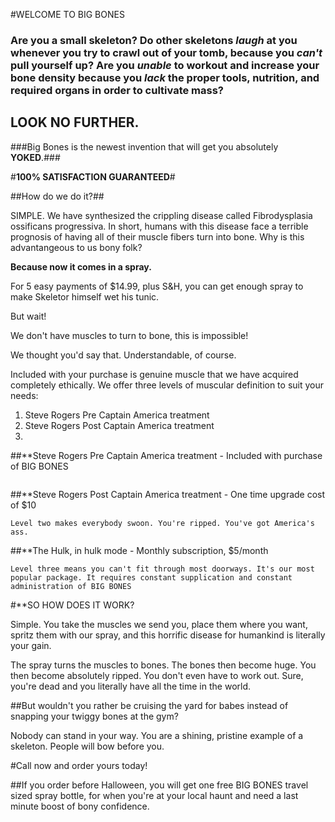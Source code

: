 #WELCOME TO BIG BONES

### Are you a small skeleton? Do other skeletons _laugh_ at you whenever you try to crawl out of your tomb, because you _can't_ pull yourself up? Are you _unable_ to workout and increase your bone density because you _lack_ the proper tools, nutrition, and required organs in order to cultivate mass?

## LOOK NO FURTHER.

###Big Bones is the newest invention that will get you absolutely **YOKED**.### 

#**100% SATISFACTION GUARANTEED**#

##How do we do it?##

SIMPLE. We have synthesized the crippling disease called Fibrodysplasia ossificans progressiva. In short, humans with this disease face a terrible prognosis of having all of their muscle fibers turn into bone. Why is this advantangeous to us bony folk?

**Because now it comes in a spray.**

For 5 easy payments of $14.99, plus S&H, you can get enough spray to make Skeletor himself wet his tunic.

But wait!

We don't have muscles to turn to bone, this is impossible!

We thought you'd say that. Understandable, of course.

Included with your purchase is genuine muscle that we have acquired completely ethically. We offer three levels of muscular definition to suit your needs:

1. Steve Rogers Pre Captain America treatment
2. Steve Rogers Post Captain America treatment
3. 

##**Steve Rogers Pre Captain America treatment - Included with purchase of BIG BONES

```Level one comes with the svelte approach. More than your average skeleton, but not much. 
```

##**Steve Rogers Post Captain America treatment - One time upgrade cost of $10

```Level two makes everybody swoon. You're ripped. You've got America's ass.```

##**The Hulk, in hulk mode - Monthly subscription, $5/month

```Level three means you can't fit through most doorways. It's our most popular package. It requires constant supplication and constant administration of BIG BONES ```


#**SO HOW DOES IT WORK?

Simple. You take the muscles we send you, place them where you want, spritz them with our spray, and this horrific disease for humankind is literally your gain.

The spray turns the muscles to bones.
The bones then become huge.
You then become absolutely ripped. 
You don't even have to work out. Sure, you're dead and you literally have all the time in the world.

##But wouldn't you rather be cruising the yard for babes instead of snapping your twiggy bones at the gym?

Nobody can stand in your way. You are a shining, pristine example of a skeleton. People will bow before you.

#Call now and order yours today!

##If you order before Halloween, you will get one free BIG BONES travel sized spray bottle, for when you're at your local haunt and need a last minute boost of bony confidence. 
